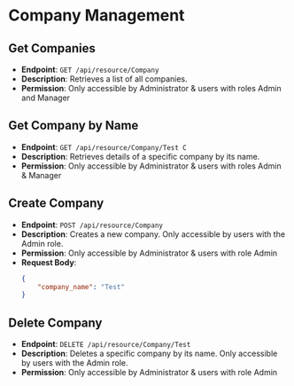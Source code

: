 # Company Management

## Get Companies

- **Endpoint**: `GET /api/resource/Company`
- **Description**: Retrieves a list of all companies.
- **Permission**: Only accessible by Administrator & users with roles Admin and Manager

## Get Company by Name

- **Endpoint**: `GET /api/resource/Company/Test C`
- **Description**: Retrieves details of a specific company by its name.
- **Permission**: Only accessible by Administrator & users with roles Admin & Manager

## Create Company

- **Endpoint**: `POST /api/resource/Company`
- **Description**: Creates a new company. Only accessible by users with the Admin role.
- **Permission**: Only accessible by Administrator & users with role Admin
- **Request Body**:
    ```json
    {
        "company_name": "Test"
    }
    ```

## Delete Company

- **Endpoint**: `DELETE /api/resource/Company/Test`
- **Description**: Deletes a specific company by its name. Only accessible by users with the Admin role.
- **Permission**: Only accessible by Administrator & users with role Admin
